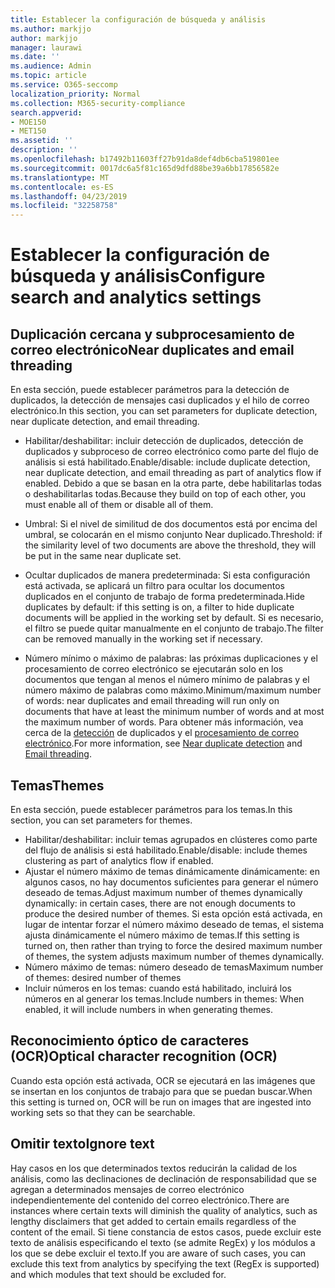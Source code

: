 ```yaml
---
title: Establecer la configuración de búsqueda y análisis
ms.author: markjjo
author: markjjo
manager: laurawi
ms.date: ''
ms.audience: Admin
ms.topic: article
ms.service: O365-seccomp
localization_priority: Normal
ms.collection: M365-security-compliance
search.appverid:
- MOE150
- MET150
ms.assetid: ''
description: ''
ms.openlocfilehash: b17492b11603ff27b91da8def4db6cba519801ee
ms.sourcegitcommit: 0017dc6a5f81c165d9dfd88be39a6bb17856582e
ms.translationtype: MT
ms.contentlocale: es-ES
ms.lasthandoff: 04/23/2019
ms.locfileid: "32258758"
---
```

# <a name="configure-search-and-analytics-settings"></a><span data-ttu-id="05d1d-102">Establecer la configuración de búsqueda y análisis</span><span class="sxs-lookup"><span data-stu-id="05d1d-102">Configure search and analytics settings</span></span>

## <a name="near-duplicates-and-email-threading"></a><span data-ttu-id="05d1d-103">Duplicación cercana y subprocesamiento de correo electrónico</span><span class="sxs-lookup"><span data-stu-id="05d1d-103">Near duplicates and email threading</span></span>

<span data-ttu-id="05d1d-104">En esta sección, puede establecer parámetros para la detección de duplicados, la detección de mensajes casi duplicados y el hilo de correo electrónico.</span><span class="sxs-lookup"><span data-stu-id="05d1d-104">In this section, you can set parameters for duplicate detection, near duplicate detection, and email threading.</span></span>

- <span data-ttu-id="05d1d-105">Habilitar/deshabilitar: incluir detección de duplicados, detección de duplicados y subproceso de correo electrónico como parte del flujo de análisis si está habilitado.</span><span class="sxs-lookup"><span data-stu-id="05d1d-105">Enable/disable: include duplicate detection, near duplicate detection, and email threading as part of analytics flow if enabled.</span></span> <span data-ttu-id="05d1d-106">Debido a que se basan en la otra parte, debe habilitarlas todas o deshabilitarlas todas.</span><span class="sxs-lookup"><span data-stu-id="05d1d-106">Because they build on top of each other, you must enable all of them or disable all of them.</span></span>

- <span data-ttu-id="05d1d-107">Umbral: Si el nivel de similitud de dos documentos está por encima del umbral, se colocarán en el mismo conjunto Near duplicado.</span><span class="sxs-lookup"><span data-stu-id="05d1d-107">Threshold: if the similarity level of two documents are above the threshold, they will be put in the same near duplicate set.</span></span>

- <span data-ttu-id="05d1d-108">Ocultar duplicados de manera predeterminada: Si esta configuración está activada, se aplicará un filtro para ocultar los documentos duplicados en el conjunto de trabajo de forma predeterminada.</span><span class="sxs-lookup"><span data-stu-id="05d1d-108">Hide duplicates by default: if this setting is on, a filter to hide duplicate documents will be applied in the working set by default.</span></span> <span data-ttu-id="05d1d-109">Si es necesario, el filtro se puede quitar manualmente en el conjunto de trabajo.</span><span class="sxs-lookup"><span data-stu-id="05d1d-109">The filter can be removed manually in the working set if necessary.</span></span>

- <span data-ttu-id="05d1d-110">Número mínimo o máximo de palabras: las próximas duplicaciones y el procesamiento de correo electrónico se ejecutarán solo en los documentos que tengan al menos el número mínimo de palabras y el número máximo de palabras como máximo.</span><span class="sxs-lookup"><span data-stu-id="05d1d-110">Minimum/maximum number of words: near duplicates and email threading will run only on documents that have at least the minimum number of words and at most the maximum number of words.</span></span>
<span data-ttu-id="05d1d-111">Para obtener más información, vea cerca de la [detección](near-duplicates.md) de duplicados y el [procesamiento de correo electrónico](email-threading.md).</span><span class="sxs-lookup"><span data-stu-id="05d1d-111">For more information, see [Near duplicate detection](near-duplicates.md) and [Email threading](email-threading.md).</span></span>

## <a name="themes"></a><span data-ttu-id="05d1d-112">Temas</span><span class="sxs-lookup"><span data-stu-id="05d1d-112">Themes</span></span>

<span data-ttu-id="05d1d-113">En esta sección, puede establecer parámetros para los temas.</span><span class="sxs-lookup"><span data-stu-id="05d1d-113">In this section, you can set parameters for themes.</span></span>

- <span data-ttu-id="05d1d-114">Habilitar/deshabilitar: incluir temas agrupados en clústeres como parte del flujo de análisis si está habilitado.</span><span class="sxs-lookup"><span data-stu-id="05d1d-114">Enable/disable: include themes clustering as part of analytics flow if enabled.</span></span>
- <span data-ttu-id="05d1d-115">Ajustar el número máximo de temas dinámicamente dinámicamente: en algunos casos, no hay documentos suficientes para generar el número deseado de temas.</span><span class="sxs-lookup"><span data-stu-id="05d1d-115">Adjust maximum number of themes dynamically dynamically: in certain cases, there are not enough documents to produce the desired number of themes.</span></span> <span data-ttu-id="05d1d-116">Si esta opción está activada, en lugar de intentar forzar el número máximo deseado de temas, el sistema ajusta dinámicamente el número máximo de temas.</span><span class="sxs-lookup"><span data-stu-id="05d1d-116">If this setting is turned on, then rather than trying to force the desired maximum number of themes, the system adjusts maximum number of themes dynamically.</span></span>
- <span data-ttu-id="05d1d-117">Número máximo de temas: número deseado de temas</span><span class="sxs-lookup"><span data-stu-id="05d1d-117">Maximum number of themes: desired number of themes</span></span>
- <span data-ttu-id="05d1d-118">Incluir números en los temas: cuando está habilitado, incluirá los números en al generar los temas.</span><span class="sxs-lookup"><span data-stu-id="05d1d-118">Include numbers in themes: When enabled, it will include numbers in when generating themes.</span></span>  

## <a name="optical-character-recognition-ocr"></a><span data-ttu-id="05d1d-119">Reconocimiento óptico de caracteres (OCR)</span><span class="sxs-lookup"><span data-stu-id="05d1d-119">Optical character recognition (OCR)</span></span>

<span data-ttu-id="05d1d-120">Cuando esta opción está activada, OCR se ejecutará en las imágenes que se insertan en los conjuntos de trabajo para que se puedan buscar.</span><span class="sxs-lookup"><span data-stu-id="05d1d-120">When this setting is turned on, OCR will be run on images that are ingested into working sets so that they can be searchable.</span></span>

## <a name="ignore-text"></a><span data-ttu-id="05d1d-121">Omitir texto</span><span class="sxs-lookup"><span data-stu-id="05d1d-121">Ignore text</span></span>

<span data-ttu-id="05d1d-122">Hay casos en los que determinados textos reducirán la calidad de los análisis, como las declinaciones de declinación de responsabilidad que se agregan a determinados mensajes de correo electrónico independientemente del contenido del correo electrónico.</span><span class="sxs-lookup"><span data-stu-id="05d1d-122">There are instances where certain texts will diminish the quality of analytics, such as lengthy disclaimers that get added to certain emails regardless of the content of the email.</span></span> <span data-ttu-id="05d1d-123">Si tiene constancia de estos casos, puede excluir este texto de análisis especificando el texto (se admite RegEx) y los módulos a los que se debe excluir el texto.</span><span class="sxs-lookup"><span data-stu-id="05d1d-123">If you are aware of such cases, you can exclude this text from analytics by specifying the text (RegEx is supported) and which modules that text should be excluded for.</span></span>